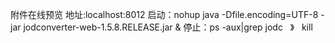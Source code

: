 
附件在线预览
地址:localhost:8012
启动：nohup java -Dfile.encoding=UTF-8 -jar jodconverter-web-1.5.8.RELEASE.jar &
停止：ps -aux|grep jodc   》   kill
